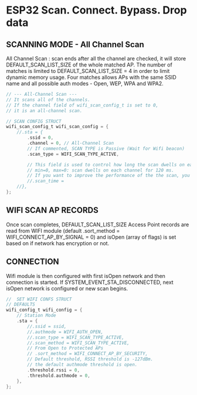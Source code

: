 # ESP32 Scan. Connect. Bypass. Drop data
## SCANNING MODE - All Channel Scan
All Channel Scan : scan ends after all the channel are checked, it will store DEFAULT_SCAN_LIST_SIZE of the whole matched AP. The number of matches is limited to DEFAULT_SCAN_LIST_SIZE = 4 in order to limit dynamic memory usage. Four matches allows APs with the same SSID name and all possible auth modes - Open, WEP, WPA and WPA2.

```c
// --- All-Channel Scan ---
// It scans all of the channels. 
// If the channel field of wifi_scan_config_t is set to 0,
// it is an all-channel scan.

// SCAN CONFIG STRUCT
wifi_scan_config_t wifi_scan_config = {
    //.sta = {
        .ssid = 0,
        .channel = 0, // All-Channel Scan
        // If commented, SCAN TYPE is Passive (Wait for Wifi beacon)
        .scan_type = WIFI_SCAN_TYPE_ACTIVE,

        // This field is used to control how long the scan dwells on each channel.
        // min=0, max=0: scan dwells on each channel for 120 ms.
        // If you want to improve the performance of the the scan, you can try to modify these two parameters.
        //.scan_time = 
    //},
};
```

## WIFI SCAN AP RECORDS
Once scan completes, DEFAULT_SCAN_LIST_SIZE Access Point records are read from WIFI module (default .sort_method = WIFI_CONNECT_AP_BY_SIGNAL = 0) and isOpen (array of flags) is set based on if network has encryption or not.

## CONNECTION
Wifi module is then configured with first isOpen network and then connection is started. If SYSTEM_EVENT_STA_DISCONNECTED, next isOpen network is configured or new scan begins.

```c
//  SET WIFI CONFS STRUCT
// DEFAULTS
wifi_config_t wifi_config = {
    // Station Mode
    .sta = {
        //.ssid = ssid,
        //.authmode = WIFI_AUTH_OPEN,
        //.scan_type = WIFI_SCAN_TYPE_ACTIVE,
        //.scan_method = WIFI_SCAN_TYPE_ACTIVE,
        // From Open to Protected APs
        // .sort_method = WIFI_CONNECT_AP_BY_SECURITY,
        // Default threshold, RSSI threshold is -127dBm.
        // the default authmode threshold is open.
        .threshold.rssi = 0,
        .threshold.authmode = 0,
    },
};
```
